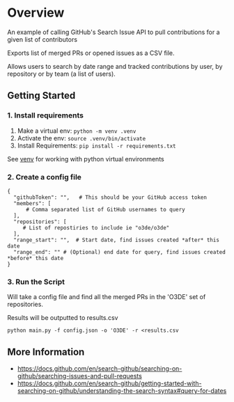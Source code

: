 # Overview

An example of calling GitHub's Search Issue API to pull contributions for a given list of contributors

Exports list of merged PRs or opened issues as a CSV file.

Allows users to search by date range and tracked contributions by user, by repository or by team (a list of users).

## Getting Started

### 1. Install requirements

1. Make a virtual env: ```python -m venv .venv```
2. Activate the env: ```source .venv/bin/activate```
3. Install Requirements: ```pip install -r requirements.txt```

See [venv](https://docs.python.org/3/library/venv.html) for working with python virtual environments

### 2. Create a config file
```
{
  "githubToken": "",   # This should be your GitHub access token
  "members": [
      # Comma separated list of GitHub usernames to query
  ],
  "repositories": [
     # List of repostiries to include ie "o3de/o3de"
  ],
  "range_start": "",  # Start date, find issues created *after* this date
  "range_end": "" # (Optional) end date for query, find issues created *before* this date
}
```
### 3. Run the Script
Will take a config file and find all the merged PRs in the 'O3DE' set of repositories.

Results will be outputted to results.csv

```
python main.py -f config.json -o 'O3DE' -r <results.csv
```

## More Information 

* https://docs.github.com/en/search-github/searching-on-github/searching-issues-and-pull-requests
* https://docs.github.com/en/search-github/getting-started-with-searching-on-github/understanding-the-search-syntax#query-for-dates
